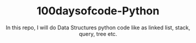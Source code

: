 <div align="center"> <h1>100daysofcode-Python</h1> </div>
<div align="center">In this repo, I will do Data Structures python code  like as linked list, stack, query, tree etc.</div>